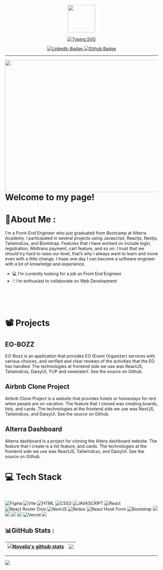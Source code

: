 <div id="header" align="center">
  <img src="https://media.giphy.com/media/HEURGne9Vj856oivkD/giphy.gif" width="90"/>
  <p><a href="https://git.io/typing-svg"><img align="center" src="https://readme-typing-svg.herokuapp.com?font=pacifico&size=35&pause=5000&color=161b228&center=true&vCenter=true&width=435&lines=Hi+%F0%9F%91%8B%2C+I'm+Novalia;Front+End+Developer;Nice+too+see+you" alt="Typing SVG" /></a></p>
</div>


<div id="badges" align="center">
  <a href="https://www.linkedin.com/in/nova-lia-53b911261/">
    <img src="https://img.shields.io/badge/LinkedIn-blue?style=for-the-badge&logo=linkedin&logoColor=white" alt="LinkedIn Badge"/>
  </a>
  <a href="your-youtube-URL">
    <img src="https://img.shields.io/badge/Github-black?style=for-the-badge&logo=Github&logoColor=white" alt="Github Badge"/>
  </a>
</div>

<hr/>


<div id="header" align="center">
  <img align='right' src='https://user-images.githubusercontent.com/116619590/213229813-9b388f22-e4ec-435c-a8c4-280afc77b642.png' width='1500' height='435'/>
</div>

<br><br>

# Welcome to my page!


# 💫About Me :
I'm a Front-End Engineer who just graduated from Bootcamp at Alterra Academy. I participated in several projects using Javascript, Reactjs, Nextjs, Tailwindcss, and Bootstrap. Features that I have worked on include login, registration, Midtrans payment, cart feature, and so on. I trust that we should try hard to raise our level, that’s why I always want to learn and move even with a little change. I hope one day I can become a software engineer with a lot of knowledge and experience.
- 💻 I’m currently looking for a job as Front End Engineer
- 🖱️ I’m enthusiast to collaborate on Web Development

<br><br><br>

# 📽️ Projects

## EO-BOZZ

EO-Bozz is an application that provides EO (Event Organizer) services with various choices, and verified and clear reviews of the activities that the EO has handled. The technologies at frontend side we use was ReactJS, Tailwindcss, DaisyUI, YUP and sweetalert. See the source on Github.

## Airbnb Clone Project

Airbnb Clone Project is a website that provides hotels or homestays for rent when people are on vacation. The feature that I cloned was creating boards, lists, and cards. The technologies at the frontend side we use was NextJS, Tailwindcss, and DaisyUI. See the source on Github.

## Alterra Dashboard

Alterra dashboard is a project for cloning the Altera dashboard website. The feature that I create is a list feature, and cards. The technologies at the frontend side we use was ReactJS, Tailwindcss, and DaisyUI. See the source on Github.



# 💻 Tech Stack
<br>

![Figma](https://img.shields.io/badge/figma-%23F24E1E.svg?style=for-the-badge&logo=figma&logoColor=white)
![Vite](https://img.shields.io/badge/vite-%23646CFF.svg?style=for-the-badge&logo=vite&logoColor=white)
![HTML](https://img.shields.io/badge/html5-%23E34F26.svg?style=for-the-badge&logo=html5&logoColor=white)
![CSS3](https://img.shields.io/badge/css3-%231572B6.svg?style=for-the-badge&logo=css3&logoColor=white)
![JAVASCRIPT](https://img.shields.io/badge/javascript-%23323330.svg?style=for-the-badge&logo=javascript&logoColor=%23F7DF1E)
![React](https://img.shields.io/badge/react-%2320232a.svg?style=for-the-badge&logo=react&logoColor=%2361DAFB)
![React Router Dom](https://img.shields.io/badge/React_Router-CA4245?style=for-the-badge&logo=react-router&logoColor=white)
![NextJS](https://img.shields.io/badge/NextJS-black?style=for-the-badge&logo=next.js&logoColor=white)
![Redux](https://img.shields.io/badge/redux-%23593d88.svg?style=for-the-badge&logo=redux&logoColor=white)
![React Hook Form](https://img.shields.io/badge/React%20Hook%20Form-%23EC5990.svg?style=for-the-badge&logo=reacthookform&logoColor=white)
![Bootstrap](https://img.shields.io/badge/bootstrap-%23563D7C.svg?style=for-the-badge&logo=bootstrap&logoColor=white)
<img src="https://img.shields.io/badge/Tailwind_CSS-38B2AC?style=for-the-badge&logo=tailwind-css&logoColor=white" />
<img src="https://img.shields.io/badge/DaisyUi-FFFF00?style=for-the-badge&logo=daisyui&logoColor=white" />
<img src="https://img.shields.io/badge/Material_UI-38B2AC?style=for-the-badge&logo=material-ui&logoColor=white" />
<img src="https://img.shields.io/badge/Chakra_UI-38B2AC?style=for-the-badge&logo=chackra-ui&logoColor=white" />
![Vercel](https://img.shields.io/badge/Vercel-000000?style=for-the-badge&logo=vercel&logoColor=white)
<img src="https://img.shields.io/badge/Sweet Alert-7D4698?style=for-the-badge&logo=Sweet-Alert&logoColor=white" />

</div>

## 📊GitHub Stats :

| <a href="https://github.com/anuraghazra/github-readme-stats"><img align="center" src="https://github-readme-stats.vercel.app/api?username=novalia9517&theme=sea&hide_border=false&ring=161b228&include_all_commits=true&count_private=true" alt="Novalia's github stats" /></a> | <a href="https://github.com/anuraghazra/github-readme-stats"><img align="center" src="https://github-readme-streak-stats.herokuapp.com/?user=novalia9517&theme=sea&hide_border=false" /></a> |
| ---------------------------------------------------------------------------------------------------------------------------------------------------------------------------------------------------------------------- | ---------------------------------------------------------------------------------------------------------------------------------------------------------------------------------------------------------------------------- |

---
[![](https://visitcount.itsvg.in/api?id=novalia9517&icon=2&color=6)](https://visitcount.itsvg.in)
